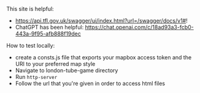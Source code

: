 This site is helpful:
* https://api.tfl.gov.uk/swagger/ui/index.html?url=/swagger/docs/v1#!
* ChatGPT has been helpful: https://chat.openai.com/c/18ad93a3-fcb0-443a-9f95-afb888f19dec

How to test locally:
* create a consts.js file that exports your mapbox access token and the URI to your preferred map style
* Navigate to london-tube-game directory
* Run `http-server`
* Follow the url that you're given in order to access html files
